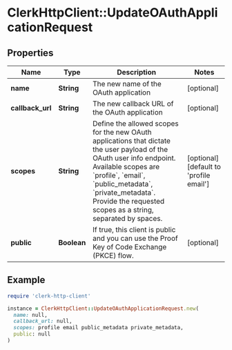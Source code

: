 # ClerkHttpClient::UpdateOAuthApplicationRequest

## Properties

| Name | Type | Description | Notes |
| ---- | ---- | ----------- | ----- |
| **name** | **String** | The new name of the OAuth application | [optional] |
| **callback_url** | **String** | The new callback URL of the OAuth application | [optional] |
| **scopes** | **String** | Define the allowed scopes for the new OAuth applications that dictate the user payload of the OAuth user info endpoint. Available scopes are &#x60;profile&#x60;, &#x60;email&#x60;, &#x60;public_metadata&#x60;, &#x60;private_metadata&#x60;. Provide the requested scopes as a string, separated by spaces. | [optional][default to &#39;profile email&#39;] |
| **public** | **Boolean** | If true, this client is public and you can use the Proof Key of Code Exchange (PKCE) flow. | [optional] |

## Example

```ruby
require 'clerk-http-client'

instance = ClerkHttpClient::UpdateOAuthApplicationRequest.new(
  name: null,
  callback_url: null,
  scopes: profile email public_metadata private_metadata,
  public: null
)
```

